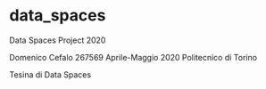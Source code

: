 # data_spaces
Data Spaces Project 2020

Domenico Cefalo 267569 Aprile-Maggio 2020
Politecnico di Torino

Tesina di Data Spaces
